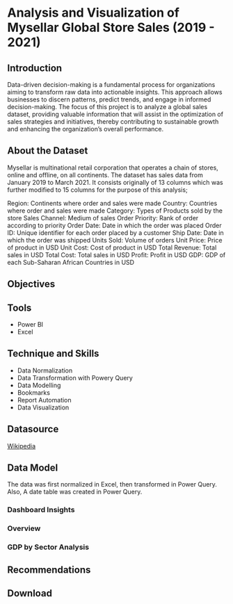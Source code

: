 # Analysis and Visualization of Mysellar Global Store Sales (2019 - 2021)

## Introduction
Data-driven decision-making is a fundamental process for organizations aiming to transform raw data into actionable insights. This approach allows businesses to discern patterns, predict trends, and engage in informed decision-making. The focus of this project is to analyze a global sales dataset, providing valuable information that will assist in the optimization of sales strategies and initiatives, thereby contributing to sustainable growth and enhancing the organization’s overall performance.

## About the Dataset
Mysellar is multinational retail corporation that operates a chain of stores, online and offline, on all continents.
The dataset has sales data from January 2019 to March 2021. It consists originally of 13 columns which was further modified to 15 columns for the purpose of this analysis;

Region: Continents where order and sales were made
Country: Countries where order and sales were made
Category: Types of Products sold by the store
Sales Channel: Medium of sales
Order Priority: Rank of order according to priority
Order Date: Date in which the order was placed
Order ID: Unique identifier for each order placed by a customer
Ship Date: Date in which the order was shipped
Units Sold: Volume of orders
Unit Price: Price of product in USD
Unit Cost: Cost of product in USD
Total Revenue: Total sales in USD
Total Cost: Total sales in USD
Profit: Profit in USD
GDP: GDP of each Sub-Saharan African Countries in USD

## Objectives

## Tools
- Power BI
- Excel

## Technique and Skills
- Data Normalization
- Data Transformation with Powery Query
- Data Modelling
- Bookmarks
- Report Automation
- Data Visualization

## Datasource
<a href = "https://en.wikipedia.org/wiki/List_of_African_countries_by_GDP_(nominal)"> Wikipedia </a>

## Data Model
The data was first normalized in Excel, then transformed in Power Query. Also, A date table was created in Power Query. 

### Dashboard Insights
### Overview

### GDP by Sector Analysis

## Recommendations

## Download


